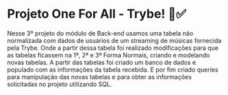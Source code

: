 <!-- Olá, Tryber!

Esse é apenas um arquivo inicial para o README do seu projeto.

É essencial que você preencha esse documento por conta própria, ok?

Não deixe de usar nossas dicas de escrita de README de projetos, e deixe sua criatividade brilhar!

⚠️ IMPORTANTE: você precisa deixar nítido:
- quais arquivos/pastas foram desenvolvidos por você; 
- quais arquivos/pastas foram desenvolvidos por outra pessoa estudante;
- quais arquivos/pastas foram desenvolvidos pela Trybe.

-->

# Projeto One For All - Trybe! 💚✅️

Nesse 3º projeto do módulo de Back-end usamos uma tabela não normalizada com dados de usuários de um streaming de músicas fornecida pela Trybe.
Onde a partir dessa tabela foi realizado modificações para que as tabelas ficassem na 1ª, 2ª e 3ª Forma Normais, criando e modelando novas tabelas.
A partir das tabelas foi criado um banco de dados e populado com as informações da tabela recebida.
E por fim criado queries para manipulação das novas tabelas e para obter as informações solicitadas no projeto utilizando SQL.
